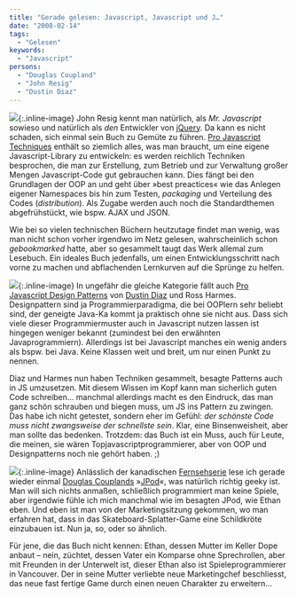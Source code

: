 ```yaml
---
title: "Gerade gelesen: Javascript, Javascript und J…"
date: "2008-02-14"
tags:
  - "Gelesen"
keywords:
  - "Javascript"
persons:
  - "Douglas Coupland"
  - "John Resig"
  - "Dustin Diaz"
---
```


![](/images/codecandies/ZZ33DC0D4F.jpg){:.inline-image} John Resig kennt man natürlich, als _Mr. Javascript_ sowieso und natürlich als _den_ Entwickler von [jQuery](http://jquery.com). Da kann es nicht schaden, sich einmal sein Buch zu Gemüte zu führen. [Pro Javascript Techniques](http://www.amazon.de/gp/product/1590597273) enthält so ziemlich alles, was man braucht, um eine eigene Javascript-Library zu entwickeln: es werden reichlich Techniken besprochen, die man zur Erstellung, zum Betrieb und zur Verwaltung großer Mengen Javascript-Code gut gebrauchen kann. Dies fängt bei den Grundlagen der OOP an und geht über »best preactices« wie das Anlegen eigener Namespaces bis hin zum Testen, _packaging_ und Verteilung des Codes (_distribution_). Als Zugabe werden auch noch die Standardthemen abgefrühstückt, wie bspw. AJAX und JSON.

Wie bei so vielen technischen Büchern heutzutage findet man wenig, was man nicht schon vorher irgendwo im Netz gelesen, wahrscheinlich schon _gebookmarked_ hatte, aber so gesammelt taugt das Werk allemal zum Lesebuch. Ein ideales Buch jedenfalls, um einen Entwicklungsschritt nach vorne zu machen und abflachenden Lernkurven auf die Sprünge zu helfen.

![](/images/codecandies/ZZ793D2B0F.jpg){:.inline-image} In ungefähr die gleiche Kategorie fällt auch [Pro Javascript Design Patterns](http://www.amazon.de/gp/product/159059908X) von [Dustin Diaz](http://www.dustindiaz.com/) und Ross Harmes. Designpattern sind ja Programmierparadigma, die bei OOPlern sehr beliebt sind, der geneigte Java-Ka kommt ja praktisch ohne sie nicht aus. Dass sich viele dieser Programmiermuster auch in Javascript nutzen lassen ist hingegen weniger bekannt (zumindest bei den erwähnten Javaprogrammiern). Allerdings ist bei Javascript manches ein wenig anders als bspw. bei Java. Keine Klassen weit und breit, um nur einen Punkt zu nennen.

Diaz und Harmes nun haben Techniken gesammelt, besagte Patterns auch in JS umzusetzen. Mit diesem Wissen im Kopf kann man sicherlich guten Code schreiben… manchmal allerdings macht es den Eindruck, das man ganz schön schrauben und biegen muss, um JS ins Pattern zu zwingen. Das habe ich nicht getestet, sondern eher im Gefühl: _der schönste Code muss nicht zwangsweise der schnellste sein_. Klar, eine Binsenweisheit, aber man sollte das bedenken. Trotzdem: das Buch ist ein Muss, auch für Leute, die meinen, sie wären Topjavascriptprogrammierer, aber von OOP und Designpatterns noch nie gehört haben. ;)

![](/images/codecandies/ZZ02E6F618.jpg){:.inline-image} Anlässlich der kanadischen [Fernsehserie](http://www.cbc.ca/jpod/) lese ich gerade wieder einmal [Douglas Couplands](http://en.wikipedia.org/wiki/Douglas_Coupland) »[JPod](http://www.amazon.de/gp/product/0747589151)«, was natürlich richtig geeky ist. Man will sich nichts anmaßen, schließlich programmiert man keine Spiele, aber irgendwie fühle ich mich manchmal wie im besagten JPod, wie Ethan eben. Und eben ist man von der Marketingsitzung gekommen, wo man erfahren hat, dass in das Skateboard-Splatter-Game eine Schildkröte einzubauen ist. Nun ja, so, oder so ähnlich.

Für jene, die das Buch nicht kennen: Ethan, dessen Mutter im Keller Dope anbaut – nein, züchtet, dessen Vater ein Komparse ohne Sprechrollen, aber mit Freunden in der Unterwelt ist, dieser Ethan also ist Spieleprogrammierer in Vancouver. Der in seine Mutter verliebte neue Marketingchef beschliesst, das neue fast fertige Game durch einen neuen Charakter zu erweitern…
